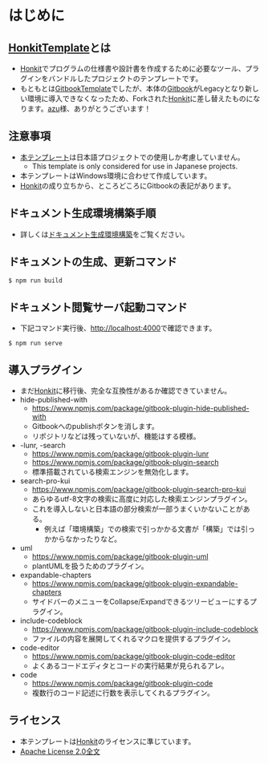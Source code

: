 # はじめに

## [HonkitTemplate](https://github.com/dtxmuramasa/HonkitTemplate)とは
- [Honkit](https://github.com/honkit/honkit)でプログラムの仕様書や設計書を作成するために必要なツール、プラグインをバンドルしたプロジェクトのテンプレートです。
- もともとは[GitbookTemplate](https://github.com/dtxmuramasa/GitbookTemplate)でしたが、本体の[Gitbook](https://github.com/GitbookIO/gitbook)がLegacyとなり新しい環境に導入できなくなったため、Forkされた[Honkit](https://github.com/honkit/honkit)に差し替えたものになります。[azu](https://twitter.com/azu_re)様、ありがとうございます！

## 注意事項
- [本テンプレート](https://github.com/dtxmuramasa/HonkitTemplate)は日本語プロジェクトでの使用しか考慮していません。
	- This template is only considered for use in Japanese projects.
- 本テンプレートはWindows環境に合わせて作成しています。
- [Honkit](https://github.com/honkit/honkit)の成り立ちから、ところどころにGitbookの表記があります。


## ドキュメント生成環境構築手順
- 詳しくは[ドキュメント生成環境構築](./src/StructEnvironments/BuildDocument.md)をご覧ください。


## ドキュメントの生成、更新コマンド

```
$ npm run build
```

## ドキュメント閲覧サーバ起動コマンド
- 下記コマンド実行後、[http://localhost:4000](http://localhost:4000)で確認できます。

```
$ npm run serve
```

## 導入プラグイン
- まだ[Honkit](https://github.com/honkit/honkit)に移行後、完全な互換性があるか確認できていません。
- hide-published-with
	- https://www.npmjs.com/package/gitbook-plugin-hide-published-with
	- Gitbookへのpublishボタンを消します。
	- リポジトリなどは残っていないが、機能はする模様。
- -lunr, -search
	- https://www.npmjs.com/package/gitbook-plugin-lunr
	- https://www.npmjs.com/package/gitbook-plugin-search
	- 標準搭載されている検索エンジンを無効化します。
- search-pro-kui
	- https://www.npmjs.com/package/gitbook-plugin-search-pro-kui
	- あらゆるutf-8文字の検索に高度に対応した検索エンジンプラグイン。
	- これを導入しないと日本語の部分検索が一部うまくいかないことがある。
		- 例えば「環境構築」での検索で引っかかる文書が「構築」では引っかからなかったりなど。
- uml
	- https://www.npmjs.com/package/gitbook-plugin-uml
	- plantUMLを扱うためのプラグイン。
- expandable-chapters
	- https://www.npmjs.com/package/gitbook-plugin-expandable-chapters
	- サイドバーのメニューをCollapse/Expandできるツリービューにするプラグイン。
- include-codeblock
	- https://www.npmjs.com/package/gitbook-plugin-include-codeblock
	- ファイルの内容を展開してくれるマクロを提供するプラグイン。
- code-editor
	- https://www.npmjs.com/package/gitbook-plugin-code-editor
	- よくあるコードエディタとコードの実行結果が見られるアレ。
- code
	- https://www.npmjs.com/package/gitbook-plugin-code
	- 複数行のコード記述に行数を表示してくれるプラグイン。

## ライセンス
- 本テンプレートは[Honkit](https://github.com/honkit/honkit)のライセンスに準じています。
- [Apache License 2.0全文](https://github.com/dtxmuramasa/HonkitTemplate/blob/main/LICENSE)
